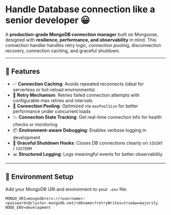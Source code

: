 # Handle Database connection like a senior developer 😀

A **production-grade MongoDB connection manager** built on Mongoose, designed with **resilience, performance, and observability** in mind. This connection handler handles retry logic, connection pooling, disconnection recovery, connection caching, and graceful shutdown.

---

## 🚀 Features

- ✅ **Connection Caching**: Avoids repeated reconnects (ideal for serverless or hot-reload environments)
- 🔁 **Retry Mechanism**: Retries failed connection attempts with configurable max retries and intervals
- 🧵 **Connection Pooling**: Optimized via `maxPoolSize` for better performance under concurrent loads
- 📉 **Connection State Tracking**: Get real-time connection info for health checks or monitoring
- 📦 **Environment-aware Debugging**: Enables verbose logging in development
- 🧼 **Graceful Shutdown Hooks**: Closes DB connections cleanly on `SIGINT` / `SIGTERM`
- 📊 **Structured Logging**: Logs meaningful events for better observability

---

## 🧾 Environment Setup

Add your MongoDB URI and environment to your `.env` file:

```env
MONGO_URI=mongodb+srv://<username>:<password>@cluster.mongodb.net/<dbname>?retryWrites=true&w=majority
NODE_ENV=development
```
